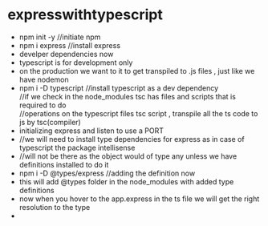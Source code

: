 # expresswithtypescript
- npm init -y    //initiate npm 
- npm i express //install express 
- develper dependencies now
- typescript is for development only 
- on the production we want to it to get transpiled to .js files , just like we have nodemon 
- npm i -D typescript //install typescript as a dev dependency <br/>
  //if we check in the node_modules tsc has files and scripts that is required to do <br/>
 //operations on the typescript files tsc script , transpile all the ts code to js by tsc(compiler)<br/>
- initializing express and listen to use a PORT
- //we will need to install type dependencies for express as in case of typescript the package intellisense 
- //will not be there as the object would of type any unless we have definitions installed to do it
- npm i -D @types/express  //adding the definition now 
- this will add @types folder in the node_modules with added type definitions
- now when you hover to the app.express in the ts file we will get the right resolution to the type
- 

